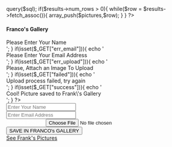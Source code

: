 <?php
    require_once("./connect/connect.php");
    $sql = "SELECT * FROM `user`;";
    $pictures = [];
    $results = $mysqli->query($sql);
    if($results->num_rows > 0){
        while($row = $results->fetch_assoc()){
            array_push($pictures,$row);
        }
    }
?>
<!DOCTYPE html>
<html lang="en">
<head>
    <meta charset="UTF-8">
    <meta name="viewport" content="width=device-width, initial-scale=1.0">
    <link rel="stylesheet" href="./styles/styles.css" />
    <link rel="stylesheet" href="./styles/fontawesome/css/all.css" />
    <link rel="stylesheet" href="./styles/bootstrap/css/bootstrap.css" />
    <title>My Gallery</title>
    <style>
        #bd-bg {
            background-image:url("./images/1.jpg");
            background-repeat: no-repeat;
            background-size: cover;
        }
    </style>
</head>
<body id="bd-bg">
    <main>
        <div class="wrapper">
            <div class="wrapper-form">
                <div class="form-wrapper">
                    <h4><b>Franco's Gallery </b></h4>
                    <div class="errors-display">
                        <?php
                           if(isset($_GET["err_name"])){
                                echo '<div class="alert-error error-failed">Please Enter Your Name</div>';
                           }
                           if(isset($_GET["err_email"])){
                                echo '<div class="alert-error error-failed">Please Enter Your Email Address</div>';
                           }
                           if(isset($_GET["err_upload"])){
                                echo '<div class="alert-error error-failed">Please, Attach an Image To Upload</div>';
                           }
                           if(isset($_GET["failed"])){
                               echo '<div class="alert-error error-failed">Upload process failed, try again</div>';
                           }
                           if(isset($_GET["success"])){
                              echo '<div class="alert-error error-success">Cool! Picture saved to Frank\'s Gallery</div>';
                           }
                        ?>
                    </div>
                    <form action="./mw/h_upload.php" method="POST" enctype="multipart/form-data">
                        <div class="cluster">
                            <div class="input-straight">
                                <input type="text" 
                                        name="name" 
                                        id="name" 
                                        placeholder="Enter Your Name" 
                                        class="form-control" />
                            </div>
                        </div>
                        <div class="cluster">
                            <div class="input-straight">
                                <input type="text" 
                                        name="email" 
                                        id="email" 
                                        placeholder="Enter Email Address" 
                                        class="form-control" />
                            </div>
                        </div>
                        <div class="cluster cluster-mr-top">
                            <div class="input-straight">
                                <label for="file" style="color:white;"><i class="fa fa-image"></i> Choose Picture</label>
                                <input type="file" name="file" id="file" accept=".jpg, .jpeg, .png" />
                            </div>
                        </div>
                        <div class="cluster cluster-mr-top">
                            <div class="input-straight">
                                <button type="submit" class="btn btn-danger">SAVE IN FRANCO's GALLERY</button>
                            </div>
                        </div>
                        <div class="cluster cluster-mr-top">
                            <div class="input-straight">
                                <a href="./table.php" class="btn btn-success btn-sm btn-block" style="width: 100%;">See Frank's Pictures</a>
                            </div>
                        </div>
                    </form>
                </div>
            </div>
        </div>
    </main>
</body>
</html>



